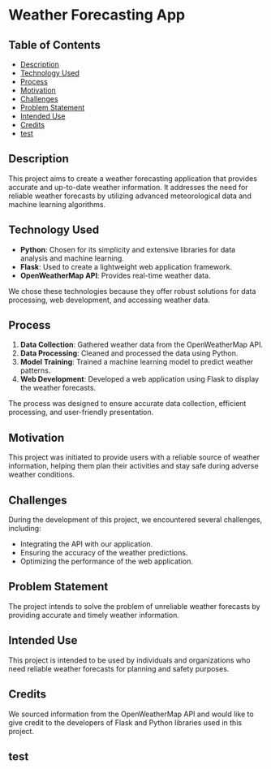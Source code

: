 # Weather Forecasting App

## Table of Contents
- [Description](#description)
- [Technology Used](#technology-used)
- [Process](#process)
- [Motivation](#motivation)
- [Challenges](#challenges)
- [Problem Statement](#problem-statement)
- [Intended Use](#intended-use)
- [Credits](#credits)
- [test](#test)

## Description
This project aims to create a weather forecasting application that provides accurate and up-to-date weather information. It addresses the need for reliable weather forecasts by utilizing advanced meteorological data and machine learning algorithms.

## Technology Used
- **Python**: Chosen for its simplicity and extensive libraries for data analysis and machine learning.
- **Flask**: Used to create a lightweight web application framework.
- **OpenWeatherMap API**: Provides real-time weather data.

We chose these technologies because they offer robust solutions for data processing, web development, and accessing weather data.

## Process
1. **Data Collection**: Gathered weather data from the OpenWeatherMap API.
2. **Data Processing**: Cleaned and processed the data using Python.
3. **Model Training**: Trained a machine learning model to predict weather patterns.
4. **Web Development**: Developed a web application using Flask to display the weather forecasts.

The process was designed to ensure accurate data collection, efficient processing, and user-friendly presentation.

## Motivation
This project was initiated to provide users with a reliable source of weather information, helping them plan their activities and stay safe during adverse weather conditions.

## Challenges
During the development of this project, we encountered several challenges, including:
- Integrating the API with our application.
- Ensuring the accuracy of the weather predictions.
- Optimizing the performance of the web application.

## Problem Statement
The project intends to solve the problem of unreliable weather forecasts by providing accurate and timely weather information.

## Intended Use
This project is intended to be used by individuals and organizations who need reliable weather forecasts for planning and safety purposes.

## Credits
We sourced information from the OpenWeatherMap API and would like to give credit to the developers of Flask and Python libraries used in this project.

## test


